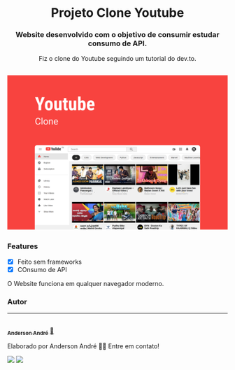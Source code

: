 <h1 align="center">
  Projeto Clone Youtube
</h1>

<h3 align="center">
   Website desenvolvido com o objetivo de consumir estudar consumo de API.
</h3>

<p align="center">
  Fiz o clone do Youtube seguindo um tutorial do dev.to.
</p>

<h2 align="center">
  <img alt="Demo do clone do Youtube" title="#CloneYoutube" src="https://github.com/Anderson-Andre-P/cloneYoutube/blob/main/img/YoutubeClone.png">
</h2>

### Features

- [x] Feito sem frameworks
- [x] COnsumo de API

<p>
  O Website funciona em qualquer navegador moderno.
</p>


### Autor
---

<a href="https://www.linkedin.com/in/anderson-andre-pereira/">
 <img style="border-radius: 50%;" src="https://media-exp1.licdn.com/dms/image/C4D03AQFNJAFWZ2h5nA/profile-displayphoto-shrink_800_800/0/1606771778737?e=1629936000&v=beta&t=mh0jVEGG_fvkE16VwussiwgJdlbK9IkSGPIXMSPKstI" width="100px;" alt=""/>
 <br />
 <sub><b>Anderson André</b></sub></a> <a href="https://www.linkedin.com/in/anderson-andre-pereira/" title="LinkedIn">🚀</a>


Elaborado por Anderson André 👋🏽 Entre em contato!

 <div> 
  <a href = "mailto:andreandersoncaue.e@gmail.com"><img src="https://img.shields.io/badge/-Gmail-%23333?style=for-the-badge&logo=gmail&logoColor=white" target="_blank"></a>
  <a href="https://www.linkedin.com/in/anderson-andre-pereira/" target="_blank"><img src="https://img.shields.io/badge/-LinkedIn-%230077B5?style=for-the-badge&logo=linkedin&logoColor=white" target="_blank"></a> 
</div>
